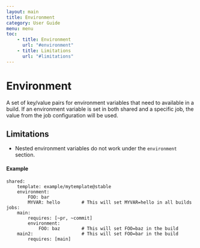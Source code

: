 ```yaml
---
layout: main
title: Environment
category: User Guide
menu: menu
toc:
    - title: Environment
      url: "#environment"
    - title: Limitations
      url: "#limitations"
---
```

# Environment
A set of key/value pairs for environment variables that need to available in a build. If an environment variable is set in both shared and a specific job, the value from the job configuration will be used.

## Limitations
- Nested environment variables do not work under the `environment` section.

#### Example

```
shared:
    template: example/mytemplate@stable
    environment:
        FOO: bar
        MYVAR: hello        # This will set MYVAR=hello in all builds
jobs:
    main:
        requires: [~pr, ~commit]
        environment:
            FOO: baz        # This will set FOO=baz in the build
    main2:                  # This will set FOO=bar in the build
        requires: [main]
```
